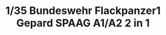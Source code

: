 ---
layout: product
title: "1/35  Bundeswehr Flackpanzer1 Gepard SPAAG A1/A2  2 in 1"
price: "6600" 
desc: "Maketa"
img_path: "/assets/img/TAKO2044.webp"
brand: "N/A"
available: false
special_offer: false
new: false
soon: false
cat: "010000"
subcat: "010200"
subsubcat: "0N/A"
sifra: "TAKO2044"
popular: false
---